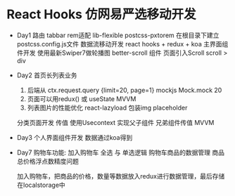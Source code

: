 # React Hooks 仿网易严选移动开发

- Day1
    路由 tabbar 
    rem适配
    lib-flexible  postcss-pxtorem
    在根目录下建立postcss.config.js文件
    数据流移动开发
    react hooks + redux + koa
    主界面组件开发 使用最新Swiper7做轮播图 better-scroll 组件
    页面引入Scroll
    scroll > div 

- Day2
    首页长列表业务
    1. 后端从 ctx.request.query {limit=20, page=1}
        mockjs Mock.mock 20
    2. 页面可以用redux() 或 useState MVVM
    3. 列表图片的性能优化
        react-lazyload
        包装img placeholder

    分类页面开发 
        传值
        使用Usecontext 实现父子组件 兄弟组件传值 MVVM

- Day3 
    个人界面组件开发
    数据通过koa得到 

- Day7
    购物车功能:
    加入购物车 全选 与 单选逻辑
    购物车商品的数据管理
    商品总价格浮点数精度问题

    加入购物车，把商品的价格，数量等数据放入redux进行数据管理，最后存储在localstorage中